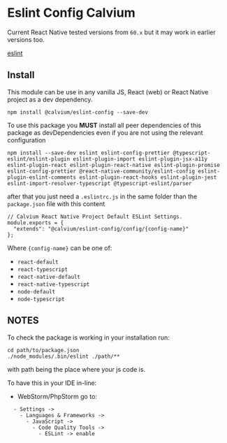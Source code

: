 Eslint Config Calvium
=====================

Current React Native tested versions from `60.x` but it may work in earlier versions too.

[eslint](http://eslint.org/)

## Install

This module can be use in any vanilla JS, React (web) or React Native project as a dev dependency.

```lang=bash
npm install @calvium/eslint-config --save-dev
```

To use this package you **MUST** install all peer dependencies of this package as devDependencies even if you are not using the relevant configuration

```lang=bash
npm install --save-dev eslint eslint-config-prettier @typescript-eslint/eslint-plugin eslint-plugin-import eslint-plugin-jsx-a11y eslint-plugin-react eslint-plugin-react-native eslint-plugin-promise eslint-config-prettier @react-native-community/eslint-config eslint-plugin-eslint-comments eslint-plugin-react-hooks eslint-plugin-jest eslint-import-resolver-typescript @typescript-eslint/parser
```


after that you just need a `.eslintrc.js` in the same folder than the `package.json` file with this content
 
```lang=js
// Calvium React Native Project Default ESLint Settings.
module.exports = {
  "extends": "@calvium/eslint-config/config/{config-name}"
};
```

Where `{config-name}` can be one of: 

- `react-default`
- `react-typescript`
- `react-native-default`
- `react-native-typescript`
- `node-default`
- `node-typescript`

## NOTES

To check the package is working in your installation run:

```lang=bash
cd path/to/package.json
./node_modules/.bin/eslint ./path/**
```

with path being the place where your js code is.

To have this in your IDE in-line:

- WebStorm/PhpStorm go to:

```
  - Settings ->
    - Languages & Frameworks ->
      - JavaScript -> 
        - Code Quality Tools ->
          - ESLint -> enable
```
